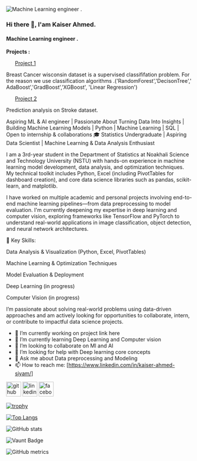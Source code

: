 ![Machine Learning engineer . ](https://media.licdn.com/dms/image/v2/D5616AQF2dwgD5NzKWA/profile-displaybackgroundimage-shrink_200_800/B56Zc7w1D0HoAc-/0/1749054346507?e=1754524800&v=beta&t=T24FSx8qSeBV05W7O9QPCGQGYqT2nI5625SYGkXAWhA)

### Hi there 👋, I'am Kaiser Ahmed. 
#### Machine Learning engineer . 



<div>
  <p> <b>Projects : </b> </p>
  <ul> <a href ="https://www.kaggle.com/code/kaiserahmedsiyam/breast-cancer-wisconsin-diagnostic-dataset/edit">Project 1 <a/> </ul>
    <P>Breast Cancer wisconsin dataset is a supervised classififation problem. For the reason we use classification algorithms .('RandomForest','DecisonTree',' AdaBoost','GradBoost','XGBoost',
             'Linear Regression')</P>
  <ul> <a href = "https://www.kaggle.com/code/kaiserahmedsiyam/prediction-analysis-on-stroke-data/edit ">Project 2 <a/> </ul>
    <p> Prediction analysis on Stroke dataset.</p>
</div>


<p>
  
Aspiring ML & AI engineer | Passionate About Turning Data Into Insights | Building Machine Learning Models | Python | Machine Learning | SQL | Open to internship & collaborations
🎓 Statistics Undergraduate | Aspiring Data Scientist | Machine Learning & Data Analysis Enthusiast

I am a 3rd-year student in the Department of Statistics at Noakhali Science and Technology University (NSTU) with hands-on experience in machine learning model development, data analysis, and optimization techniques. My technical toolkit includes Python, Excel (including PivotTables for dashboard creation), and core data science libraries such as pandas, scikit-learn, and matplotlib.

I have worked on multiple academic and personal projects involving end-to-end machine learning pipelines—from data preprocessing to model evaluation. I'm currently deepening my expertise in deep learning and computer vision, exploring frameworks like TensorFlow and PyTorch to understand real-world applications in image classification, object detection, and neural network architectures.

📌 Key Skills:

Data Analysis & Visualization (Python, Excel, PivotTables)

Machine Learning & Optimization Techniques

Model Evaluation & Deployment

Deep Learning (in progress)

Computer Vision (in progress)

I’m passionate about solving real-world problems using data-driven approaches and am actively looking for opportunities to collaborate, intern, or contribute to impactful data science projects.
</p>




- 🔭 I’m currently working on project link here 
- 🌱 I’m currently learning Deep Learning and Computer vision 
- 👯 I’m looking to collaborate on Ml and AI 
- 🤔 I’m looking for help with Deep  learning core concepts 
- 💬 Ask me about Data preprocessing  and Modeling 
- 📫 How to reach me: [https://www.linkedin.com/in/kaiser-ahmed-siyam/]


[<img src='https://cdn.jsdelivr.net/npm/simple-icons@3.0.1/icons/github.svg' alt='github' height='40'>](https://github.com/https://github.com/Kaiser-Ahmed-Siyam)  [<img src='https://cdn.jsdelivr.net/npm/simple-icons@3.0.1/icons/linkedin.svg' alt='linkedin' height='40'>](https://www.linkedin.com/in/https://www.linkedin.com/in/kaiser-ahmed-022b7b240//)  [<img src='https://cdn.jsdelivr.net/npm/simple-icons@3.0.1/icons/facebook.svg' alt='facebook' height='40'>](https://www.facebook.com/https://www.facebook.com/sk.ahmed.100046)  

[![trophy](https://github-profile-trophy.vercel.app/?username=https://github.com/Kaiser-Ahmed-Siyam)](https://github.com/ryo-ma/github-profile-trophy)

[![Top Langs](https://github-readme-stats.vercel.app/api/top-langs/?username=https://github.com/Kaiser-Ahmed-Siyam)](https://github.com/anuraghazra/github-readme-stats)

![GitHub stats](https://github-readme-stats.vercel.app/api?username=https://github.com/Kaiser-Ahmed-Siyam&show_icons=true)  

![Vaunt Badge](https://api.vaunt.dev/v1/github/entities/https://github.com/Kaiser-Ahmed-Siyam/contributions?format=svg&private=false)  

![GitHub metrics](https://metrics.lecoq.io/https://github.com/Kaiser-Ahmed-Siyam)  


